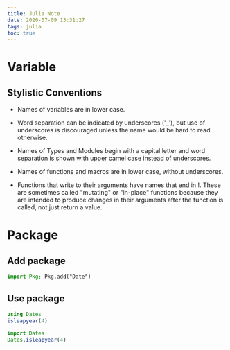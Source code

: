 ```yaml
---
title: Julia Note
date: 2020-07-09 13:31:27
tags: julia
toc: true
---
```


# Variable

## Stylistic Conventions

- Names of variables are in lower case.

- Word separation can be indicated by underscores ('_'), but use of underscores is discouraged unless the name would be hard to read otherwise.

- Names of Types and Modules begin with a capital letter and word separation is shown with upper camel case instead of underscores.

- Names of functions and macros are in lower case, without underscores.

- Functions that write to their arguments have names that end in !. These are sometimes called "mutating" or "in-place" functions because they are intended to produce changes in their arguments after the function is called, not just return a value.

# Package

## Add package
``` julia
import Pkg; Pkg.add("Date")
```

## Use package
```julia
using Dates
isleapyear(4)

import Dates
Dates.isleapyear(4)
```